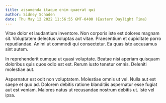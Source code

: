 ```yaml
---
title: assumenda itaque enim quaerat qui
author: Sidney Schaden
date: Thu May 12 2022 11:56:55 GMT-0400 (Eastern Daylight Time)
---
```

Vitae dolor et laudantium inventore. Non corporis iste est dolores magnam sit. Voluptatem delectus voluptas aut vitae. Praesentium et cupiditate porro repudiandae. Animi ut commodi qui consectetur. Ea quas iste accusamus sint autem.

 In reprehenderit cumque ut quasi voluptate. Beatae nisi aperiam quisquam doloribus quis quos odio est est. Rerum iusto tenetur omnis. Deleniti molestiae aut.

 Aspernatur est odit non voluptatem. Molestiae omnis ut vel. Nulla aut est saepe et quo ad. Dolorem debitis ratione blanditiis aspernatur esse fugiat aut est veniam. Maiores natus ut recusandae nostrum debitis ut. Iste vel ipsa.